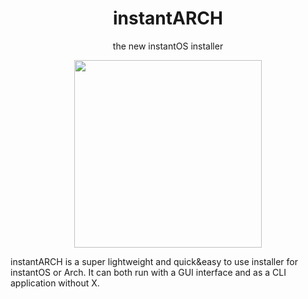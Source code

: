 <div align="center">
    <h1>instantARCH</h1>
    <p>the new instantOS installer</p>
    <img width="300" height="300" src="https://raw.githubusercontent.com/instantOS/instantLOGO/master/png/arch.png">
</div>

instantARCH is a super lightweight and quick&easy to use installer for instantOS or Arch. 
It can both run with a GUI interface and as a CLI application without X. 

